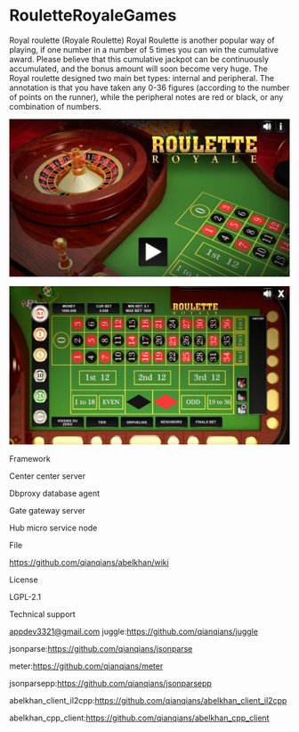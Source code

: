 # RouletteRoyaleGames


Royal roulette (Royale Roulette) Royal Roulette is another popular way of playing, if one number in a number of 5 times you can win the cumulative award. Please believe that this cumulative jackpot can be continuously accumulated, and the bonus amount will soon become very huge. The Royal roulette designed two main bet types: internal and peripheral. The annotation is that you have taken any 0-36 figures (according to the number of points on the runner), while the peripheral notes are red or black, or any combination of numbers.



![Alt text](https://github.com/appdev-supports/RouletteRoyaleGames/blob/master/11.jpg)

![Alt text](https://github.com/appdev-supports/RouletteRoyaleGames/blob/master/12.jpg)





Framework

Center center server

Dbproxy database agent

Gate gateway server

Hub micro service node

File

https://github.com/qianqians/abelkhan/wiki

License

LGPL-2.1

Technical support

appdev3321@gmail.com juggle:https://github.com/qianqians/juggle

jsonparse:https://github.com/qianqians/jsonparse

meter:https://github.com/qianqians/meter

jsonparsepp:https://github.com/qianqians/jsonparsepp

abelkhan_client_il2cpp:https://github.com/qianqians/abelkhan_client_il2cpp

abelkhan_cpp_client:https://github.com/qianqians/abelkhan_cpp_client

